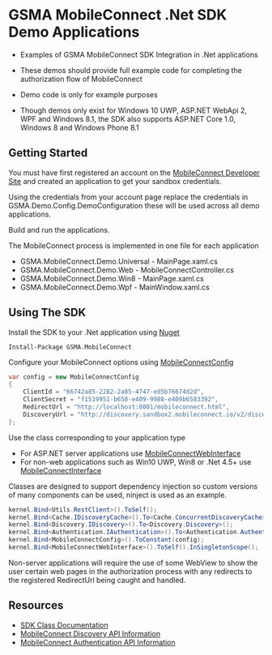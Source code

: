 GSMA MobileConnect .Net SDK Demo Applications
==============================================================================================================

- Examples of GSMA MobileConnect SDK Integration in .Net applications
- These demos should provide full example code for completing the authorization flow of MobileConnect
- Demo code is only for example purposes

- Though demos only exist for Windows 10 UWP, ASP.NET WebApi 2, WPF and Windows 8.1, the SDK also supports ASP.NET Core 1.0, Windows 8 and Windows Phone 8.1

Getting Started
-----------------
You must have first registered an account on the [MobileConnect Developer Site](https://developer.mobileconnect.io) and created an application to get your sandbox credentials.

Using the credentials from your account page replace the credentials in GSMA.Demo.Config.DemoConfiguration these will be used across all demo applications.

Build and run the applications.

The MobileConnect process is implemented in one file for each application
- GSMA.MobileConnect.Demo.Universal - MainPage.xaml.cs
- GSMA.MobileConnect.Demo.Web - MobileConnectController.cs
- GSMA.MobileConnect.Demo.Win8 - MainPage.xaml.cs
- GSMA.MobileConnect.Demo.Wpf - MainWindow.xaml.cs

Using The SDK
---------------
Install the SDK to your .Net application using [Nuget](https://www.nuget.org/packages/GSMA.MobileConnect)

```posh
Install-Package GSMA.MobileConnect
```

Configure your MobileConnect options using [MobileConnectConfig](Docs/GSMA.MobileConnect/MobileConnectConfig/README.md)

```csharp
var config = new MobileConnectConfig
{
    ClientId = "66742a85-2282-2a85-4747-ed5b76674d2d",
    ClientSecret = "f1519951-b658-e409-9988-e409b6583392",
    RedirectUrl = "http://localhost:8001/mobileconnect.html",
    DiscoveryUrl = "http://discovery.sandbox2.mobileconnect.io/v2/discovery/",
};
```

Use the class corresponding to your application type
- For ASP.NET server applications use [MobileConnectWebInterface](Docs/GSMA.MobileConnect/MobileConnectWebInterface/README.md)
- For non-web applications such as Win10 UWP, Win8 or .Net 4.5+ use [MobileConnectInterface](Docs/GSMA.MobileConnect/MobileConnectInterface/README.md)

Classes are designed to support dependency injection so custom versions of many components can be used, ninject is used as an example.

```csharp
kernel.Bind<Utils.RestClient>().ToSelf();
kernel.Bind<Cache.IDiscoveryCache>().To<Cache.ConcurrentDiscoveryCache>();
kernel.Bind<Discovery.IDiscovery>().To<Discovery.Discovery>();
kernel.Bind<Authentication.IAuthentication>().To<Authentication.Authentication>();
kernel.Bind<MobileConnectConfig>().ToConstant(config);
kernel.Bind<MobileConnectWebInterface>().ToSelf().InSingletonScope();
```

Non-server applications will require the use of some WebView to show the user certain web pages in the authorization process with any redirects to the registered RedirectUrl being caught and handled.

Resources
---------
- [SDK Class Documentation](Docs/README.md)
- [MobileConnect Discovery API Information](https://developer.mobileconnect.io/content/discovery-api-0)
- [MobileConnect Authentication API Information](https://developer.mobileconnect.io/content/mobile-connect-api)
